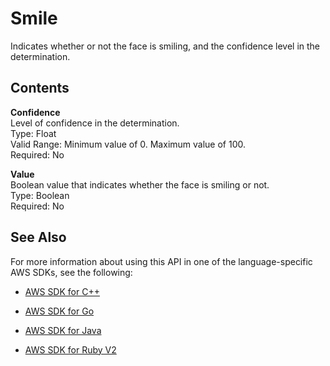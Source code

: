 # Smile<a name="API_Smile"></a>

Indicates whether or not the face is smiling, and the confidence level in the determination\.

## Contents<a name="API_Smile_Contents"></a>

 **Confidence**   
Level of confidence in the determination\.  
Type: Float  
Valid Range: Minimum value of 0\. Maximum value of 100\.  
Required: No

 **Value**   
Boolean value that indicates whether the face is smiling or not\.  
Type: Boolean  
Required: No

## See Also<a name="API_Smile_SeeAlso"></a>

For more information about using this API in one of the language\-specific AWS SDKs, see the following:

+  [AWS SDK for C\+\+](http://docs.aws.amazon.com/goto/SdkForCpp/rekognition-2016-06-27/Smile) 

+  [AWS SDK for Go](http://docs.aws.amazon.com/goto/SdkForGoV1/rekognition-2016-06-27/Smile) 

+  [AWS SDK for Java](http://docs.aws.amazon.com/goto/SdkForJava/rekognition-2016-06-27/Smile) 

+  [AWS SDK for Ruby V2](http://docs.aws.amazon.com/goto/SdkForRubyV2/rekognition-2016-06-27/Smile) 